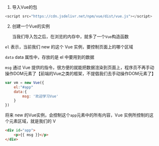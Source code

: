 1. 导入Vue的包

```javascript
<script src="https://cdn.jsdelivr.net/npm/vue/dist/vue.js"></script>
```

2. 创建一个Vue的实例

    当我们导入包之后，在浏览的内存中，就多了一个`Vue`构造函数

`el` 表示，当前我们 new 的这个 Vue 实例，要控制页面上的哪个区域

`data` data 属性中，存放的是 el 中要用到的数据

`msg` 通过 Vue 提供的指令，很方便的就能把数据渲染到页面上，程序员不再手动操作DOM元素了【前端的Vue之类的框架，不提倡我们去手动操作DOM元素了】

```javascript
var vm = new Vue({
    el:"#app"
    data:{
        msg: '欢迎学习Vue'
    }
})
```

将来 new 的Vue实例，会控制这个`app`元素中的所有内容，Vue 实例所控制的这个元素区域，就是我们的 V

```html
<div id="app">
    <p>{{ msg }}</p>
</div>
```


